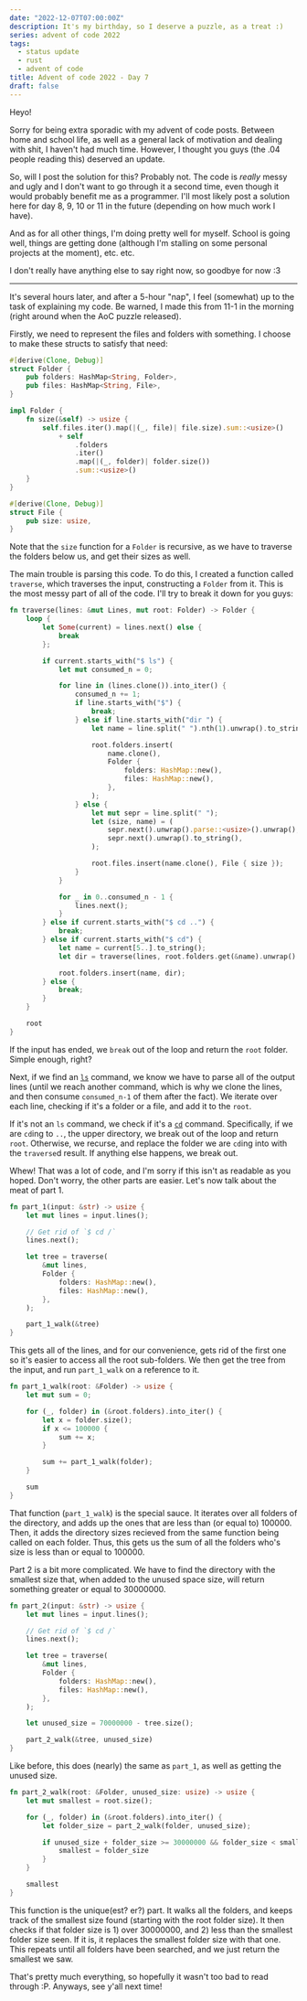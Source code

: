 ```yaml
---
date: "2022-12-07T07:00:00Z"
description: It's my birthday, so I deserve a puzzle, as a treat :)
series: advent of code 2022
tags:
  - status update
  - rust
  - advent of code
title: Advent of code 2022 - Day 7
draft: false
---
```


Heyo!

Sorry for being extra sporadic with my advent of code posts. Between home and school life, as well as a general lack of motivation and dealing with shit, I haven't had much time. However, I thought you guys (the .04 people reading this) deserved an update.

So, will I post the solution for this? Probably not. The code is _really_ messy and ugly and I don't want to go through it a second time, even though it would probably benefit me as a programmer. I'll most likely post a solution here for day 8, 9, 10 or 11 in the future (depending on how much work I have).

And as for all other things, I'm doing pretty well for myself. School is going well, things are getting done (although I'm stalling on some personal projects at the moment), etc. etc.

I don't really have anything else to say right now, so goodbye for now :3

---

It's several hours later, and after a 5-hour "nap", I feel (somewhat) up to the task of explaining my code. Be warned, I made this from 11-1 in the morning (right around when the AoC puzzle released).

Firstly, we need to represent the files and folders with something. I choose to make these structs to satisfy that need:

```rs
#[derive(Clone, Debug)]
struct Folder {
    pub folders: HashMap<String, Folder>,
    pub files: HashMap<String, File>,
}

impl Folder {
    fn size(&self) -> usize {
        self.files.iter().map(|(_, file)| file.size).sum::<usize>()
            + self
                .folders
                .iter()
                .map(|(_, folder)| folder.size())
                .sum::<usize>()
    }
}

#[derive(Clone, Debug)]
struct File {
    pub size: usize,
}
```

Note that the `size` function for a `Folder` is recursive, as we have to traverse the folders below us, and get their sizes as well.

The main trouble is parsing this code. To do this, I created a function called `traverse`, which traverses the input, constructing a `Folder` from it. This is the most messy part of all of the code. I'll try to break it down for you guys:

```rs
fn traverse(lines: &mut Lines, mut root: Folder) -> Folder {
    loop {
        let Some(current) = lines.next() else {
            break
        };

        if current.starts_with("$ ls") {
            let mut consumed_n = 0;

            for line in (lines.clone()).into_iter() {
                consumed_n += 1;
                if line.starts_with("$") {
                    break;
                } else if line.starts_with("dir ") {
                    let name = line.split(" ").nth(1).unwrap().to_string();

                    root.folders.insert(
                        name.clone(),
                        Folder {
                            folders: HashMap::new(),
                            files: HashMap::new(),
                        },
                    );
                } else {
                    let mut sepr = line.split(" ");
                    let (size, name) = (
                        sepr.next().unwrap().parse::<usize>().unwrap(),
                        sepr.next().unwrap().to_string(),
                    );

                    root.files.insert(name.clone(), File { size });
                }
            }

            for _ in 0..consumed_n - 1 {
                lines.next();
            }
        } else if current.starts_with("$ cd ..") {
            break;
        } else if current.starts_with("$ cd") {
            let name = current[5..].to_string();
            let dir = traverse(lines, root.folders.get(&name).unwrap().clone());

            root.folders.insert(name, dir);
        } else {
            break;
        }
    }

    root
}
```

If the input has ended, we `break` out of the loop and return the `root` folder. Simple enough, right?

Next, if we find an [`ls`](https://en.wikipedia.org/wiki/Ls) command, we know we have to parse all of the output lines (until we reach another command, which is why we clone the lines, and then consume `consumed_n-1` of them after the fact). We iterate over each line, checking if it's a folder or a file, and add it to the `root`.

If it's not an `ls` command, we check if it's a [`cd`](<https://en.wikipedia.org/wiki/Cd_(command)>) command. Specifically, if we are `cd`ing to `..`, the upper directory, we break out of the loop and return `root`. Otherwise, we recurse, and replace the folder we are `cd`ing into with the `traverse`d result. If anything else happens, we break out.

Whew! That was a lot of code, and I'm sorry if this isn't as readable as you hoped. Don't worry, the other parts are easier. Let's now talk about the meat of part 1.

```rs
fn part_1(input: &str) -> usize {
    let mut lines = input.lines();

    // Get rid of `$ cd /`
    lines.next();

    let tree = traverse(
        &mut lines,
        Folder {
            folders: HashMap::new(),
            files: HashMap::new(),
        },
    );

    part_1_walk(&tree)
}
```

This gets all of the lines, and for our convenience, gets rid of the first one so it's easier to access all the root sub-folders. We then get the tree from the input, and run `part_1_walk` on a reference to it.

```rs
fn part_1_walk(root: &Folder) -> usize {
    let mut sum = 0;

    for (_, folder) in (&root.folders).into_iter() {
        let x = folder.size();
        if x <= 100000 {
            sum += x;
        }

        sum += part_1_walk(folder);
    }

    sum
}
```

That function (`part_1_walk`) is the special sauce. It iterates over all folders of the directory, and adds up the ones that are less than (or equal to) 100000. Then, it adds the directory sizes recieved from the same function being called on each folder. Thus, this gets us the sum of all the folders who's size is less than or equal to 100000.

Part 2 is a bit more complicated. We have to find the directory with the smallest size that, when added to the unused space size, will return something greater or equal to 30000000.

```rs
fn part_2(input: &str) -> usize {
    let mut lines = input.lines();

    // Get rid of `$ cd /`
    lines.next();

    let tree = traverse(
        &mut lines,
        Folder {
            folders: HashMap::new(),
            files: HashMap::new(),
        },
    );

    let unused_size = 70000000 - tree.size();

    part_2_walk(&tree, unused_size)
}
```

Like before, this does (nearly) the same as `part_1`, as well as getting the unused size.

```rs
fn part_2_walk(root: &Folder, unused_size: usize) -> usize {
    let mut smallest = root.size();

    for (_, folder) in (&root.folders).into_iter() {
        let folder_size = part_2_walk(folder, unused_size);

        if unused_size + folder_size >= 30000000 && folder_size < smallest {
            smallest = folder_size
        }
    }

    smallest
}
```

This function is the unique(est? er?) part. It walks all the folders, and keeps track of the smallest size found (starting with the root folder size). It then checks if that folder size is 1) over 30000000, and 2) less than the smallest folder size seen. If it is, it replaces the smallest folder size with that one. This repeats until all folders have been searched, and we just return the smallest we saw.

That's pretty much everything, so hopefully it wasn't too bad to read through :P. Anyways, see y'all next time!
